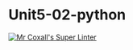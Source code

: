 # Unit5-02-python
[![Mr Coxall's Super Linter](https://github.com/ICS3U-Programming-DanielM/Unit5-02-python/workflows/Mr%20Coxall's%20Super%20Linter/badge.svg)](https://github.com/ICS3U-Programming-DanielM/Unit5-02-python/actions/)
